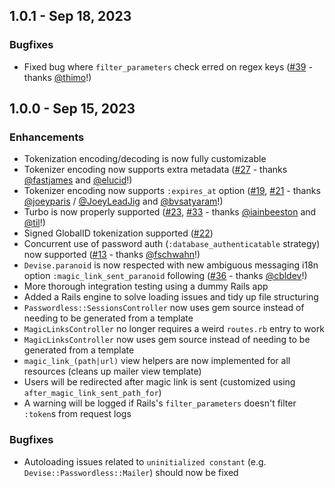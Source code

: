 ## 1.0.1 - Sep 18, 2023

### Bugfixes

* Fixed bug where `filter_parameters` check erred on regex keys ([#39] - thanks [@thimo]!)

## 1.0.0 - Sep 15, 2023

### Enhancements

* Tokenization encoding/decoding is now fully customizable
* Tokenizer encoding now supports extra metadata ([#27] - thanks [@fastjames] and [@elucid]!)
* Tokenizer encoding now supports `:expires_at` option ([#19], [#21] - thanks [@joeyparis] / [@JoeyLeadJig] and [@bvsatyaram]!)
* Turbo is now properly supported ([#23], [#33] - thanks [@iainbeeston] and [@til]!)
* Signed GlobalID tokenization supported ([#22])
* Concurrent use of password auth (`:database_authenticatable` strategy) now supported ([#13] - thanks [@fschwahn]!)
* `Devise.paranoid` is now respected with new ambiguous messaging i18n option `:magic_link_sent_paranoid` following ([#36] - thanks [@cbldev]!)
* More thorough integration testing using a dummy Rails app
* Added a Rails engine to solve loading issues and tidy up file structuring
* `Passwordless::SessionsController` now uses gem source instead of needing to be generated from a template
* `MagicLinksController` no longer requires a weird `routes.rb` entry to work
* `MagicLinksController` now uses gem source instead of needing to be generated from a template
* `magic_link_(path|url)` view helpers are now implemented for all resources (cleans up mailer view template)
* Users will be redirected after magic link is sent (customized using `after_magic_link_sent_path_for`)
* A warning will be logged if Rails's `filter_parameters` doesn't filter `:token`s from request logs

### Bugfixes

* Autoloading issues related to `uninitialized constant` (e.g.
  `Devise::Passwordless::Mailer`) should now be fixed


[@bvsatyaram]: https://github.com/bvsatyaram
[@cbldev]: https://github.com/cbldev
[@fastjames]: https://github.com/fastjames
[@fschwahn]: https://github.com/fschwahn
[@elucid]: https://github.com/elucid
[@iainbeeston]: https://github.com/iainbeeston
[@joeyparis]: https://github.com/joeyparis
[@JoeyLeadJig]: https://github.com/JoeyLeadJig
[@thimo]: https://github.com/thimo
[@til]: https://github.com/til

[#13]: https://github.com/devise-passwordless/devise-passwordless/issues/13
[#19]: https://github.com/devise-passwordless/devise-passwordless/pull/19
[#21]: https://github.com/devise-passwordless/devise-passwordless/pull/21
[#22]: https://github.com/devise-passwordless/devise-passwordless/issues/22
[#23]: https://github.com/devise-passwordless/devise-passwordless/pull/23
[#27]: https://github.com/devise-passwordless/devise-passwordless/pull/27
[#33]: https://github.com/devise-passwordless/devise-passwordless/pull/33
[#36]: https://github.com/devise-passwordless/devise-passwordless/pull/36
[#39]: https://github.com/devise-passwordless/devise-passwordless/issues/39
